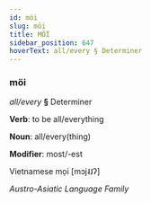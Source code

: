 ```yaml
---
id: möi
slug: möi
title: MÖİ
sidebar_position: 647
hoverText: all/every § Determiner
---
```


### möi

*all/every* **§** Determiner

**Verb**: to be all/everything

**Noun**: all/every(thing)

**Modifier**: most/-est

Vietnamese mọi   [mɔj˨˩ʔ]

*Austro-Asiatic Language Family*